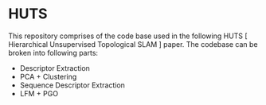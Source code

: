 # HUTS

This repository comprises of the code base used in the following HUTS [ Hierarchical Unsupervised Topological SLAM ] paper. The codebase can be broken into following parts:

- Descriptor Extraction
- PCA + Clustering
- Sequence Descriptor Extraction
- LFM + PGO
